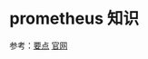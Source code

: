 # prometheus 知识

参考：[要点](https://blog.csdn.net/weixin_38569499/article/details/86693916)
      [官网](https://prometheus.io)

